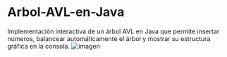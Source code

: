 # Arbol-AVL-en-Java
Implementación interactiva de un árbol AVL en Java que permite insertar números, balancear automáticamente el árbol y mostrar su estructura gráfica en la consola.
![imagen](https://github.com/user-attachments/assets/e3e2054b-5a51-4531-bd79-ce5c0303da08)


